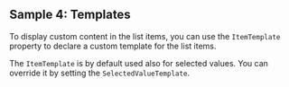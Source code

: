 ## Sample 4: Templates

To display custom content in the list items, you can use the `ItemTemplate` property to declare a custom template for the list items. 

The `ItemTemplate` is by default used also for selected values. You can override it by setting the `SelectedValueTemplate`.